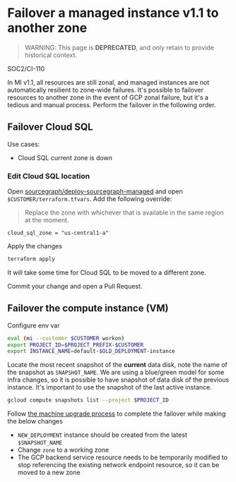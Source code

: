 # Failover a managed instance v1.1 to another zone

> WARNING: This page is **DEPRECATED**, and only retain to provide historical context.

<span class="badge badge-note">SOC2/CI-110</span>

In MI v1.1, all resources are still zonal, and managed instances are not automatically resilient to zone-wide failures. It's possible to failover resources to another zone in the event of GCP zonal failure, but it's a tedious and manual process. Perform the failover in the following order.

## Failover Cloud SQL

Use cases:

- Cloud SQL current zone is down

### Edit Cloud SQL location

Open [sourcegraph/deploy-sourcegraph-managed] and open `$CUSTOMER/terraform.tfvars`. Add the following override:

> Replace the zone with whichever that is available in the same region at the moment.

```hcl
cloud_sql_zone = "us-central1-a"
```

Apply the changes

```sh
terraform apply
```

It will take some time for Cloud SQL to be moved to a different zone.

Commit your change and open a Pull Request.

## Failover the compute instance (VM)

<!-- TODO
Validate this actualy works
-->

Configure env var

```sh
eval (mi --customer $CUSTOMER workon)
export PROJECT_ID=$PROJECT_PREFIX-$CUSTOMER
export INSTANCE_NAME=default-$OLD_DEPLOYMENT-instance
```

Locate the most recent snapshot of the **current** data disk, note the name of the snapshot as `SNAPSHOT_NAME`. We are using a blue/green model for some infra changes, so it is possible to have snapshot of data disk of the previous instance. It's important to use the snapshot of the last active instance.

```sh
gcloud compute snapshots list --project $PROJECT_ID
```

Follow [the machine upgrade process](./mi1-1_upgrade_process.md) to complete the failover while making the below changes

- `NEW_DEPLOYMENT` instance should be created from the latest `$SNAPSHOT_NAME`
- Change `zone` to a working zone
- The GCP backend service resource needs to be temporarily modified to stop referencing the existing network endpoint resource, so it can be moved to a new zone

[sourcegraph/deploy-sourcegraph-managed]: https://github.com/sourcegraph/deploy-sourcegraph-managed
